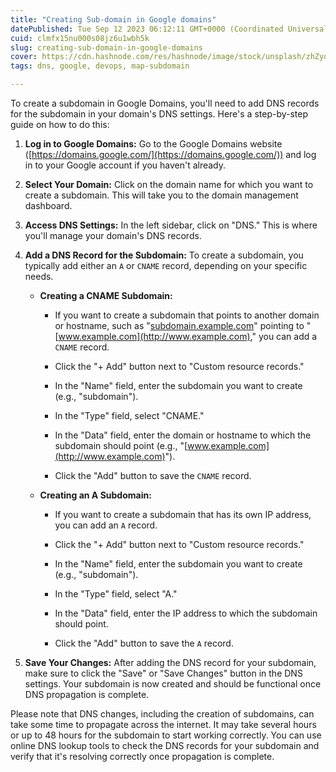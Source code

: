 ```yaml
---
title: "Creating Sub-domain in Google domains"
datePublished: Tue Sep 12 2023 06:12:11 GMT+0000 (Coordinated Universal Time)
cuid: clmfx15nu000s08jz6u1wbh5k
slug: creating-sub-domain-in-google-domains
cover: https://cdn.hashnode.com/res/hashnode/image/stock/unsplash/zhZydTyNMPg/upload/2de7f6fb08454629fb096f10da7ebd50.jpeg
tags: dns, google, devops, map-subdomain

---
```


To create a subdomain in Google Domains, you'll need to add DNS records for the subdomain in your domain's DNS settings. Here's a step-by-step guide on how to do this:

1. **Log in to Google Domains:** Go to the Google Domains website ([https://domains.google.com/](https://domains.google.com/)) and log in to your Google account if you haven't already.
    
2. **Select Your Domain:** Click on the domain name for which you want to create a subdomain. This will take you to the domain management dashboard.
    
3. **Access DNS Settings:** In the left sidebar, click on "DNS." This is where you'll manage your domain's DNS records.
    
4. **Add a DNS Record for the Subdomain:** To create a subdomain, you typically add either an `A` or `CNAME` record, depending on your specific needs.
    
    * **Creating a CNAME Subdomain:**
        
        * If you want to create a subdomain that points to another domain or hostname, such as "[subdomain.example.com](http://subdomain.example.com)" pointing to "[www.example.com](http://www.example.com)," you can add a `CNAME` record.
            
        * Click the "+ Add" button next to "Custom resource records."
            
        * In the "Name" field, enter the subdomain you want to create (e.g., "subdomain").
            
        * In the "Type" field, select "CNAME."
            
        * In the "Data" field, enter the domain or hostname to which the subdomain should point (e.g., "[www.example.com](http://www.example.com)").
            
        * Click the "Add" button to save the `CNAME` record.
            
    * **Creating an A Subdomain:**
        
        * If you want to create a subdomain that has its own IP address, you can add an `A` record.
            
        * Click the "+ Add" button next to "Custom resource records."
            
        * In the "Name" field, enter the subdomain you want to create (e.g., "subdomain").
            
        * In the "Type" field, select "A."
            
        * In the "Data" field, enter the IP address to which the subdomain should point.
            
        * Click the "Add" button to save the `A` record.
            
5. **Save Your Changes:** After adding the DNS record for your subdomain, make sure to click the "Save" or "Save Changes" button in the DNS settings. Your subdomain is now created and should be functional once DNS propagation is complete.
    

Please note that DNS changes, including the creation of subdomains, can take some time to propagate across the internet. It may take several hours or up to 48 hours for the subdomain to start working correctly. You can use online DNS lookup tools to check the DNS records for your subdomain and verify that it's resolving correctly once propagation is complete.